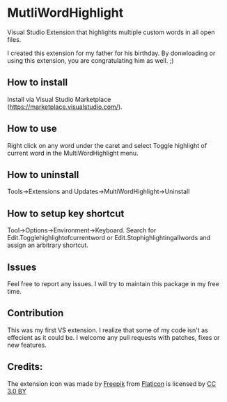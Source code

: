 # MutliWordHighlight
Visual Studio Extension that highlights multiple custom words in all open files.

I created this extension for my father for his birthday. By donwloading or using this extension, you are congratulating him as well. ;)

## How to install
Install via Visual Studio Marketplace (https://marketplace.visualstudio.com/).

## How to use
Right click on any word under the caret and select Toggle highlight of current word in the MultiWordHighlight menu.

## How to uninstall
Tools->Extensions and Updates->MultiWordHighlight->Uninstall

## How to setup key shortcut
Tool->Options->Environment->Keyboard. Search for Edit.Togglehighlightofcurrentword or Edit.Stophighlightingallwords and assign an arbitrary shortcut.

## Issues
Feel free to report any issues. I will try to maintain this package in my free time.

## Contribution
This was my first VS extension. I realize that some of my code isn't as effecient as it could be. I welcome any pull requests with patches, fixes or new features. 

## Credits:
The extension icon was made by [Freepik](http://www.freepik.com) from [Flaticon](https://www.flaticon.com/) is licensed by <a href="http://creativecommons.org/licenses/by/3.0/" title="Creative Commons BY 3.0" target="_blank">CC 3.0 BY</a></div>
